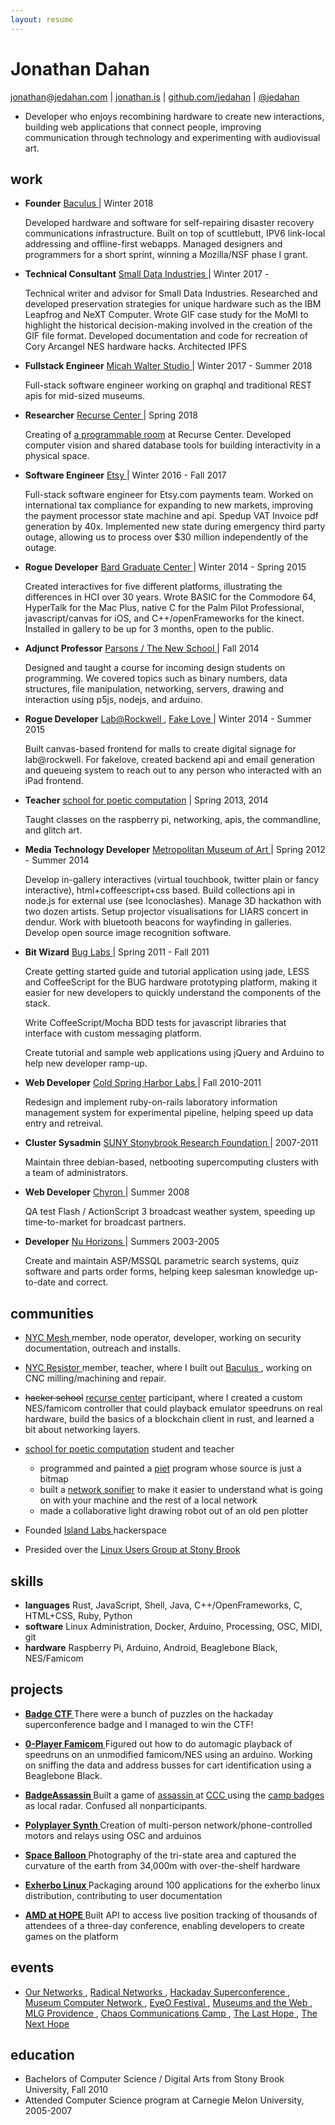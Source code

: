 ```yaml
---
layout: resume
---
```


Jonathan Dahan
==============

 [jonathan][]@[jedahan.com][] | [jonathan.is][] | [github.com/jedahan][] | [@jedahan][]

* Developer who enjoys recombining hardware to create new interactions, building web applications that connect people, improving communication through technology and experimenting with audiovisual art.

work
----
 * __Founder__ [ Baculus ][] | Winter 2018

     Developed hardware and software for self-repairing disaster recovery communications infrastructure. Built on top of scuttlebutt, IPV6 link-local addressing and offline-first webapps. Managed designers and programmers for a short sprint, winning a Mozilla/NSF phase I grant.

 * __Technical Consultant__ [ Small Data Industries ][] | Winter 2017 -

     Technical writer and advisor for Small Data Industries. Researched and developed preservation strategies for unique hardware such as the IBM Leapfrog and NeXT Computer. Wrote GIF case study for the MoMI to highlight the historical decision-making involved in the creation of the GIF file format. Developed documentation and code for recreation of Cory Arcangel NES hardware hacks. Architected IPFS

 * __Fullstack Engineer__ [ Micah Walter Studio ][] | Winter 2017 - Summer 2018

     Full-stack software engineer working on graphql and traditional REST apis for mid-sized museums.

 * __Researcher__ [ Recurse Center ][] | Spring 2018

     Creating of [a programmable room] at Recurse Center. Developed computer vision and shared database tools for building interactivity in a physical space.

 * __Software Engineer__ [ Etsy ][] | Winter 2016 - Fall 2017

     Full-stack software engineer for Etsy.com payments team. Worked on international tax compliance for expanding to new markets, improving the payment processor state machine and api. Spedup VAT Invoice pdf generation by 40x. Implemented new state during emergency third party outage, allowing us to process over $30 million independently of the outage.

 * __Rogue Developer__ [ Bard Graduate Center ][] | Winter 2014 - Spring 2015

    Created interactives for five different platforms, illustrating the differences in HCI over 30 years. Wrote BASIC for the Commodore 64, HyperTalk for the Mac Plus, native C for the Palm Pilot Professional, javascript/canvas for iOS, and C++/openFrameworks for the kinect. Installed in gallery to be up for 3 months, open to the public.

 * __Adjunct Professor__ [ Parsons / The New School ][] | Fall 2014

    Designed and taught a course for incoming design students on programming. We covered topics such as binary numbers, data structures, file manipulation, networking, servers, drawing and interaction using p5js, nodejs, and arduino.

 * __Rogue Developer__ [ Lab@Rockwell ][], [ Fake Love ][] | Winter 2014 - Summer 2015

    Built canvas-based frontend for malls to create digital signage for lab@rockwell. For fakelove, created backend api and email generation and queueing system to reach out to any person who interacted with an iPad frontend.

 * __Teacher__ [school for poetic computation][] | Spring 2013, 2014

    Taught classes on the raspberry pi, networking, apis, the commandline, and glitch art.

 * __Media Technology Developer__ [ Metropolitan Museum of Art ][] | Spring 2012 - Summer 2014

     Develop in-gallery interactives (virtual touchbook, twitter plain or fancy interactive), html+coffeescript+css based. Build collections api in node.js for external use (see Iconoclashes). Manage 3D hackathon with two dozen artists. Setup projector visualisations for LIARS concert in dendur. Work with bluetooth beacons for wayfinding in galleries. Develop open source image recognition software.


 * __Bit Wizard__ [ Bug Labs ][] | Spring 2011 - Fall 2011

     Create getting started guide and tutorial application using jade, LESS and CoffeeScript for the BUG hardware prototyping platform, making it easier for new developers to quickly understand the components of the stack.

     Write CoffeeScript/Mocha BDD tests for javascript libraries that interface with custom messaging platform.

     Create tutorial and sample web applications using jQuery and Arduino to help new developer ramp-up.


 * __Web Developer__ [ Cold Spring Harbor Labs ][] | Fall 2010-2011

     Redesign and implement ruby-on-rails laboratory information management system for experimental pipeline, helping speed up data entry and retreival.



 * __Cluster Sysadmin__ [ SUNY Stonybrook Research Foundation ][] | 2007-2011

     Maintain three debian-based, netbooting supercomputing clusters with a team of administrators.


 * __Web Developer__ [ Chyron ][] | Summer 2008

     QA test Flash / ActionScript 3 broadcast weather system, speeding up time-to-market for broadcast partners.


 * __Developer__ [ Nu Horizons ][] | Summers 2003-2005

     Create and maintain ASP/MSSQL parametric search systems, quiz software and parts order forms, helping keep salesman knowledge up-to-date and correct.

communities
-----------

* [ NYC Mesh ][] member, node operator, developer, working on security documentation, outreach and installs.

* [ NYC Resistor ][] member, teacher, where I built out [ Baculus ][], working on CNC milling/machining and repair.

* ~~hacker school~~ [recurse center][] participant, where I created a custom NES/famicom controller that could playback emulator speedruns on real hardware, build the basics of a blockchain client in rust, and learned a bit about networking layers.

* [school for poetic computation][] student and teacher
  * programmed and painted a [piet][] program whose source is just a bitmap
  * built a [network sonifier][] to make it easier to understand what is going on with your machine and the rest of a local network
  * made a collaborative light drawing robot out of an old pen plotter


* Founded [ Island Labs ][] hackerspace

* Presided over the [ Linux Users Group at Stony Brook ][]

skills
------

 * __languages__ Rust, JavaScript, Shell, Java, C++/OpenFrameworks, C, HTML+CSS, Ruby, Python
 * __software__ Linux Administration, Docker, Arduino, Processing, OSC, MIDI, git
 * __hardware__ Raspberry Pi, Arduino, Android, Beaglebone Black, NES/Famicom

projects
--------

 * __[ Badge CTF ][]__ There were a bunch of puzzles on the hackaday superconference badge and I managed to win the CTF!

 * __[ 0-Player Famicom ][]__ Figured out how to do automagic playback of speedruns on an unmodified famicom/NES using an arduino. Working on sniffing the data and address busses for cart identification using a Beaglebone Black.

 * __[ BadgeAssassin ][]__ Built a game of [ assassin ][ BadgeAssassin ] at [ CCC ][ Chaos Communications Camp ] using the [ camp badges ][ r0ket ] as local radar. Confused all nonparticipants.

 * __[ Polyplayer Synth ][]__ Creation of multi-person network/phone-controlled motors and relays using OSC and arduinos

 * __[ Space Balloon ][]__ Photography of the tri-state area and captured the curvature of the earth from 34,000m with over-the-shelf hardware

 * __[ Exherbo Linux ][]__ Packaging around 100 applications for the exherbo linux distribution, contributing to user documentation

 * __[ AMD at HOPE ][]__ Built API to access live position tracking of thousands of attendees of a three-day conference, enabling developers to create games on the platform

events
------

 * [ Our Networks ][], [ Radical Networks ][], [ Hackaday Superconference ][], [ Museum Computer Network ][], [ EyeO Festival ][], [ Museums and the Web ][], [ MLG Providence ][], [ Chaos Communications Camp ][], [ The Last Hope ][], [ The Next Hope ][]

education
---------
 * Bachelors of Computer Science / Digital Arts from Stony Brook University, Fall 2010
 * Attended Computer Science program at Carnegie Melon University, 2005-2007

[@jedahan]: http://twitter.com/jedahan
[jonathan]: mailto:jonathan@jedahan.com
[jedahan.com]: http://jedahan.com
[jonathan.is]: http://jonathan.is
[github.com/jedahan]: http://github.com/jedahan.com

[ Image_Categorizer ]: http://example.com
[ Polyplayer Synth ]: http://example.com
[ Space Balloon ]: http://islandlabs.org/space
[ Exherbo Linux ]: http://exherbo.org/
[ AMD at HOPE ]: http://amd.hope.net
[ BUG Labs ]: http://buglabs.net
[ BadgeAssassin ]: http://events.ccc.de/camp/2011/wiki/BadgeAssassin

[ Our Networks ]: https://ournetworks.ca
[ Radical Networks ]: http://radicalnetworks.org
[ Hackaday Superconference ]: https://hackaday.io/superconference/
[ Museum Computer Network ]: http://mcn.edu
[ EyeO Festival ]: http://eyeofestival.com
[ Museums and the Web ]: http://www.museumsandtheweb.com
[ MLG Providence ]: http://wiki.teamliquid.net/starcraft2/2011_MLG_Pro_Circuit/Providence
[ The Last HOPE ]: http://hope.net
[ The Next HOPE ]: http://hope.net
[ Chaos Communications Camp ]: http://events.ccc.de/camp/2011
[ r0ket ]: http://r0ket.badge.events.ccc.de/

[ Island Labs ]: http://islandlabs.org
[ Linux Users Group at Stony Brook ]: http://lugsb.org

[ http://github.com/jedahan ]: http://github.com/jedahan

[ Etsy ]: https://etsy.com
[ BUG Labs ]: http://buglabs.net
[ Cold Spring Harbor Labs ]: http://www.cshl.edu
[ SUNY Stonybrook Research Foundation ]: http://www.stonybrook.edu/research
[ Chyron ]: http://www.chyron.com
[ Nu Horizons ]: http://www.nuhorizons.com
[ Metropolitan Museum of Art ]: http://www.metmuseum.org/about-the-museum/museum-departments/office-of-the-director/digital-media-department/medialab
[ Lab@Rockwell ]: http://www.rockwellgroup.com/
[ Fake Love ]: http://www.fakelove.tv/work/exhibit-growth
[ Bard Graduate Center ]: http://www.bgc.bard.edu/gallery/gallery-at-bgc/the-interface-experience.html
[ school for poetic computation ]: http://sfpc.io
[ Parsons / The New School ]: http://www.newschool.edu/
[ Micah Walter Studio ]: https://micahwalter.studio
[ Small Data Industries ]: https://smalldata.industries

[recurse center]: http://recurse.com
[school for poetic computation]: http://sfpc.io
[piet]: http://www.dangermouse.net/esoteric/piet.html
[painting]: http://jonathan.is/echo-canvas
[network sonifier]: https://github.com/jedahan/pagesounds
[ 0-Player Famicom ]: https://hackaday.io/project/7002-autones-zero-player-nesfamicom
[ Baculus ]: https://baculus.co
[ NYC Resistor ]: https://nycresistor.org
[ NYC Mesh ]: https://nycmesh.org
[ Badge CTF ]: https://hackaday.com/2016/11/16/solving-hackadays-crypto-challenge/#more-230676

[ jonathan.is ]: http://jonathan.is
[ github.com/jedahan ]: https://github.com/jedahan
[a programmable room]: https://github.com/living-room
